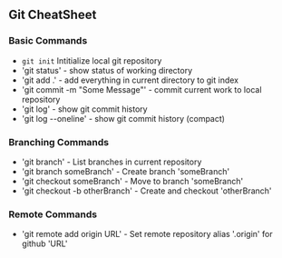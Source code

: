 ## Git CheatSheet

### Basic Commands
* `git init` Intitialize local git repository
* 'git status' - show status of working directory
* 'git add .' - add everything in current directory to git index
* 'git commit -m "Some Message"' - commit current work to local repository
* 'git log' - show git commit history
* 'git log --oneline' - show git commit history (compact)


### Branching Commands
* 'git branch' - List branches in current repository
* 'git branch someBranch' - Create branch 'someBranch'
* 'git checkout someBranch' - Move to branch 'someBranch'
* 'git checkout -b otherBranch' - Create and checkout 'otherBranch'

### Remote Commands
* 'git remote add origin URL' - Set remote repository alias '.origin' for github 'URL'
